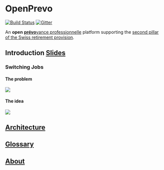 # OpenPrevo

[![Build Status](https://travis-ci.org/open-prevo/openprevo.svg?branch=master)](https://travis-ci.org/open-prevo/openprevo)
[![Gitter](https://img.shields.io/gitter/room/open-prevo/Lobby.svg)](https://gitter.im/open-prevo/Lobby)

An **open** [**prévo**yance professionnelle](https://www.bsv.admin.ch/bsv/en/home/social-insurance/bv/grundlagen-und-gesetze/grundlagen/sinn-und-zweck.html) platform supporting the [second pillar of the Swiss retirement provision](https://www.ch.ch/en/manage-retirement-provision/).

## Introduction [Slides](https://gitpitch.com/open-prevo/slides/intro)

### Switching Jobs

#### The problem

<img src="http://yuml.me/diagram/plain/activity/(start)->(new job),(new job)->|a|,|a|->(notify old employer)->(notify old VE)->(contact person),|a|->(notify new employer)->(notify new VE)->(contact person)->(notify old VE)-><c>[is valid]->(send money and document)->(end),<c>[invalid]->(notify old VE).svg"/>

#### The idea

<img src="http://yuml.me/diagram/plain/activity/(start)->(new job),(new job)->|a|,|a|->(notify old employer)->(notify old VE)->(use OpenPrevo),|a|->(notify new employer)->(notify new VE)->(use OpenPrevo)-><c>[new VE found]->(notify VEs, send money and document)->(end),<c>[no result]->(notify old VE).svg"/>

## [Architecture](https://open-prevo.github.io/openprevo/)

## [Glossary](https://open-prevo.github.io/openprevo/#section-glossary)

## [About](doc/about.md)
